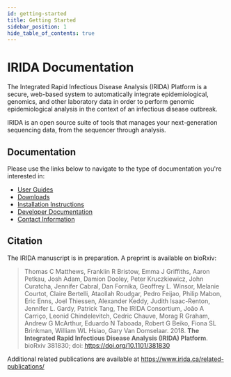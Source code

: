 ```yaml
---
id: getting-started
title: Getting Started
sidebar_position: 1
hide_table_of_contents: true
---
```


IRIDA Documentation
==========
 The Integrated Rapid Infectious Disease Analysis (IRIDA) Platform is a secure, web-based system to automatically integrate epidemiological, genomics, and other laboratory data in order to perform genomic epidemiological analysis in the context of an infectious disease outbreak.

IRIDA is an open source suite of tools that manages your next-generation sequencing data, from the sequencer through analysis. 

Documentation
-------------
Please use the links below to navigate to the type of documentation you're interested in: 

* [User Guides](user)
* [Downloads](downloads)
* [Installation Instructions](administrator)
* [Developer Documentation](developer)
* [Contact Information](contact)

Citation
--------
The IRIDA manuscript is in preparation. A preprint is available on bioRxiv:

> Thomas C Matthews, Franklin R Bristow, Emma J Griffiths, Aaron Petkau, Josh Adam, Damion Dooley, Peter Kruczkiewicz, John Curatcha, Jennifer Cabral, Dan Fornika, Geoffrey L. Winsor, Melanie Courtot, Claire Bertelli, Ataollah Roudgar, Pedro Feijao, Philip Mabon, Eric Enns, Joel Thiessen, Alexander Keddy, Judith Isaac-Renton, Jennifer L. Gardy, Patrick Tang, The IRIDA Consortium, João A Carriço, Leonid Chindelevitch, Cedric Chauve, Morag R Graham, Andrew G McArthur, Eduardo N Taboada, Robert G Beiko, Fiona SL Brinkman, William WL Hsiao, Gary Van Domselaar. 2018. **The Integrated Rapid Infectious Disease Analysis (IRIDA) Platform**. bioRxiv 381830; doi: <https://doi.org/10.1101/381830>

Additional related publications are available at <https://www.irida.ca/related-publications/>
